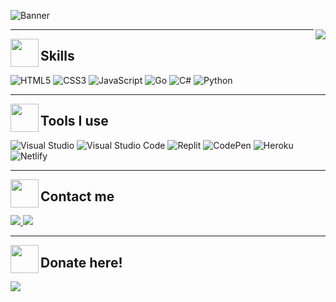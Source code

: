 ![Banner](https://i.imgur.com/uyy20GS.png)

<img align="right" src="https://discord.c99.nl/widget/theme-5/801950534680182784.png">

---

<img align="left" src="https://i.imgur.com/1pJ7r0H.png" widht="45" height="45">
<h2 align="left"> Skills </h2>

![HTML5](https://img.shields.io/badge/html5-%23E34F26.svg?style=for-the-badge&logo=html5&logoColor=white)
![CSS3](https://img.shields.io/badge/css3-%231572B6.svg?style=for-the-badge&logo=css3&logoColor=white)
![JavaScript](https://img.shields.io/badge/javascript-%23323330.svg?style=for-the-badge&logo=javascript&logoColor=%23F7DF1E)
![Go](https://img.shields.io/badge/go-%2300ADD8.svg?style=for-the-badge&logo=go&logoColor=white)
![C#](https://img.shields.io/badge/c%23-%23239120.svg?style=for-the-badge&logo=c-sharp&logoColor=white)
![Python](https://img.shields.io/badge/python-3670A0?style=for-the-badge&logo=python&logoColor=ffdd54)

---

<img align="left" src="https://i.imgur.com/1pJ7r0H.png" widht="45" height="45">
<h2 align="left"> Tools I use </h2>

![Visual Studio](https://img.shields.io/badge/Visual%20Studio-5C2D91.svg?style=for-the-badge&logo=visual-studio&logoColor=white)
![Visual Studio Code](https://img.shields.io/badge/Visual%20Studio%20Code-0078d7.svg?style=for-the-badge&logo=visual-studio-code&logoColor=white)
![Replit](https://img.shields.io/badge/Replit-DD1200?style=for-the-badge&logo=Replit&logoColor=white)
![CodePen](https://img.shields.io/badge/CodePen-white?style=for-the-badge&logo=codepen&logoColor=black)
![Heroku](https://img.shields.io/badge/heroku-%23430098.svg?style=for-the-badge&logo=heroku&logoColor=white)
![Netlify](https://img.shields.io/badge/netlify-%23000000.svg?style=for-the-badge&logo=netlify&logoColor=#00C7B7)

---

<img align="left" src="https://i.imgur.com/1pJ7r0H.png" widht="45" height="45">
<h2 align="left"> Contact me </h2>

<a href="https://bin.sx/WmYuFaDwLS">
<img src="https://img.shields.io/badge/Gmail-D14836?style=for-the-badge&logo=gmail&logoColor=white">
</a>

<a href="https://discord.gg/hQ8VVp2Xv5">
<img src="https://img.shields.io/badge/%3CPandaxyz Server%3E-%237289DA.svg?style=for-the-badge&logo=discord&logoColor=white">
</a>

---

<img align="left" src="https://i.imgur.com/FzcevQH.png" widht="45" height="45">
<h2 align="left"> Donate here! </h2>

<a href="https://paypal.me/pandaxyzxd">
<img src="https://img.shields.io/badge/PayPal-00457C?style=for-the-badge&logo=paypal&logoColor=white">
</a>





